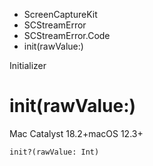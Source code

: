 

- ScreenCaptureKit
- SCStreamError
- SCStreamError.Code
-  init(rawValue:) 

Initializer

# init(rawValue:)

Mac Catalyst 18.2+macOS 12.3+

``` source
init?(rawValue: Int)
```

